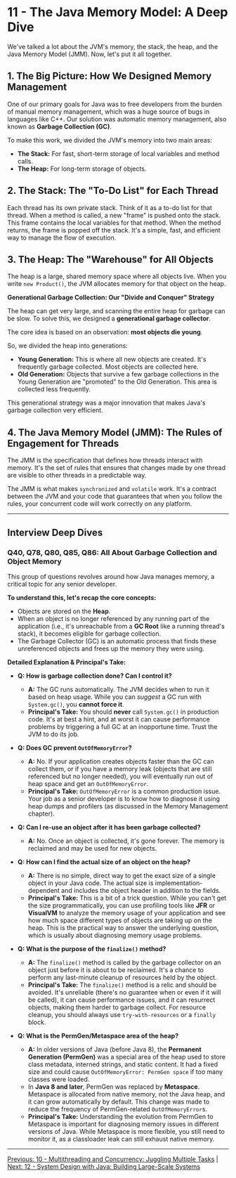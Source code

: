 # 11 - The Java Memory Model: A Deep Dive

We've talked a lot about the JVM's memory, the stack, the heap, and the Java Memory Model (JMM). Now, let's put it all together.

## 1. The Big Picture: How We Designed Memory Management

One of our primary goals for Java was to free developers from the burden of manual memory management, which was a huge source of bugs in languages like C++. Our solution was automatic memory management, also known as **Garbage Collection (GC)**.

To make this work, we divided the JVM's memory into two main areas:

*   **The Stack:** For fast, short-term storage of local variables and method calls.
*   **The Heap:** For long-term storage of objects.

## 2. The Stack: The "To-Do List" for Each Thread

Each thread has its own private stack. Think of it as a to-do list for that thread. When a method is called, a new "frame" is pushed onto the stack. This frame contains the local variables for that method. When the method returns, the frame is popped off the stack. It's a simple, fast, and efficient way to manage the flow of execution.

## 3. The Heap: The "Warehouse" for All Objects

The heap is a large, shared memory space where all objects live. When you write `new Product()`, the JVM allocates memory for that object on the heap.

**Generational Garbage Collection: Our "Divide and Conquer" Strategy**

The heap can get very large, and scanning the entire heap for garbage can be slow. To solve this, we designed a **generational garbage collector**.

The core idea is based on an observation: **most objects die young**.

So, we divided the heap into generations:
*   **Young Generation:** This is where all new objects are created. It's frequently garbage collected. Most objects are collected here.
*   **Old Generation:** Objects that survive a few garbage collections in the Young Generation are "promoted" to the Old Generation. This area is collected less frequently.

This generational strategy was a major innovation that makes Java's garbage collection very efficient.

## 4. The Java Memory Model (JMM): The Rules of Engagement for Threads

The JMM is the specification that defines how threads interact with memory. It's the set of rules that ensures that changes made by one thread are visible to other threads in a predictable way.

The JMM is what makes `synchronized` and `volatile` work. It's a contract between the JVM and your code that guarantees that when you follow the rules, your concurrent code will work correctly on any platform.

---

## Interview Deep Dives

### Q40, Q78, Q80, Q85, Q86: All About Garbage Collection and Object Memory

This group of questions revolves around how Java manages memory, a critical topic for any senior developer.

**To understand this, let's recap the core concepts:**
*   Objects are stored on the **Heap**.
*   When an object is no longer referenced by any running part of the application (i.e., it's unreachable from a **GC Root** like a running thread's stack), it becomes eligible for garbage collection.
*   The Garbage Collector (GC) is an automatic process that finds these unreferenced objects and frees up the memory they were using.

**Detailed Explanation & Principal's Take:**

*   **Q: How is garbage collection done? Can I control it?**
    *   **A:** The GC runs automatically. The JVM decides when to run it based on heap usage. While you can *suggest* a GC run with `System.gc()`, you **cannot force it**.
    *   **Principal's Take:** You should **never** call `System.gc()` in production code. It's at best a hint, and at worst it can cause performance problems by triggering a full GC at an inopportune time. Trust the JVM to do its job.

*   **Q: Does GC prevent `OutOfMemoryError`?**
    *   **A:** No. If your application creates objects faster than the GC can collect them, or if you have a memory leak (objects that are still referenced but no longer needed), you will eventually run out of heap space and get an `OutOfMemoryError`.
    *   **Principal's Take:** `OutOfMemoryError` is a common production issue. Your job as a senior developer is to know how to diagnose it using heap dumps and profilers (as discussed in the Memory Management chapter).

*   **Q: Can I re-use an object after it has been garbage collected?**
    *   **A:** No. Once an object is collected, it's gone forever. The memory is reclaimed and may be used for new objects.

*   **Q: How can I find the actual size of an object on the heap?**
    *   **A:** There is no simple, direct way to get the exact size of a single object in your Java code. The actual size is implementation-dependent and includes the object header in addition to the fields.
    *   **Principal's Take:** This is a bit of a trick question. While you can't get the size programmatically, you can use profiling tools like **JFR** or **VisualVM** to analyze the memory usage of your application and see how much space different types of objects are taking up on the heap. This is the practical way to answer the underlying question, which is usually about diagnosing memory usage problems.

*   **Q: What is the purpose of the `finalize()` method?**
    *   **A:** The `finalize()` method is called by the garbage collector on an object just before it is about to be reclaimed. It's a chance to perform any last-minute cleanup of resources held by the object.
    *   **Principal's Take:** The `finalize()` method is a relic and should be avoided. It's unreliable (there's no guarantee when or even if it will be called), it can cause performance issues, and it can resurrect objects, making them harder to garbage collect. For resource cleanup, you should always use `try-with-resources` or a `finally` block.

*   **Q: What is the PermGen/Metaspace area of the heap?**
    *   **A:** In older versions of Java (before Java 8), the **Permanent Generation (PermGen)** was a special area of the heap used to store class metadata, interned strings, and static content. It had a fixed size and could cause `OutOfMemoryError: PermGen space` if too many classes were loaded.
    *   In **Java 8 and later**, PermGen was replaced by **Metaspace**. Metaspace is allocated from native memory, not the Java heap, and it can grow automatically by default. This change was made to reduce the frequency of PermGen-related `OutOfMemoryError`s.
    *   **Principal's Take:** Understanding the evolution from PermGen to Metaspace is important for diagnosing memory issues in different versions of Java. While Metaspace is more flexible, you still need to monitor it, as a classloader leak can still exhaust native memory.

---

[Previous: 10 - Multithreading and Concurrency: Juggling Multiple Tasks](../10-Multithreading-and-Concurrency/README.md) | [Next: 12 - System Design with Java: Building Large-Scale Systems](../12-System-Design-with-Java/README.md)
